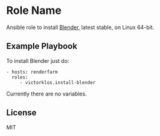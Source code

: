 # Role Name

Ansible role to install [Blender](https://blender.org/), latest stable, on
Linux 64-bit.


## Example Playbook

To install Blender just do:

    - hosts: renderfarm
      roles:
         - victorklos.install-blender

Currently there are no variables.


## License

MIT
